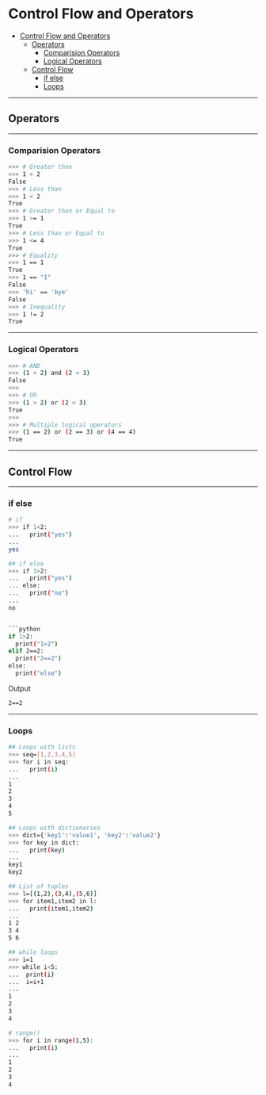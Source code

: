 # Control Flow and Operators

- [Control Flow and Operators](#control-flow-and-operators)
  - [Operators](#operators)
    - [Comparision Operators](#comparision-operators)
    - [Logical Operators](#logical-operators)
  - [Control Flow](#control-flow)
    - [if else](#if-else)
    - [Loops](#loops)

---

## Operators

---

### Comparision Operators

```bash
>>> # Greater than
>>> 1 > 2
False
>>> # Less than
>>> 1 < 2
True
>>> # Greater than or Equal to
>>> 1 >= 1
True
>>> # Less than or Equal to
>>> 1 <= 4
True
>>> # Equality
>>> 1 == 1
True
>>> 1 == "1"
False
>>> 'hi' == 'bye'
False
>>> # Inequality
>>> 1 != 2
True
```

---

### Logical Operators

```bash
>>> # AND
>>> (1 > 2) and (2 < 3)
False
>>> 
>>> # OR
>>> (1 > 2) or (2 < 3)
True
>>> 
>>> # Multiple logical operators
>>> (1 == 2) or (2 == 3) or (4 == 4)
True
```

---

## Control Flow

---

### if else

```bash
# if
>>> if 1<2:
...   print("yes")
... 
yes

## if else
>>> if 1>2:
...   print("yes")
... else:
...   print("no")
... 
no


```python
if 1>2:
  print("1>2")
elif 2==2:
  print("2==2")
else:
  print("else")
```

Output

```bash
2==2
```

---

### Loops

```bash
## Loops with lists
>>> seq=[1,2,3,4,5]
>>> for i in seq:
...   print(i)
... 
1
2
3
4
5

## Loops with dictionaries
>>> dict={'key1':'value1', 'key2':'value2'}
>>> for key in dict:
...   print(key)
... 
key1
key2

## List of tuples
>>> l=[(1,2),(3,4),(5,6)]
>>> for item1,item2 in l:
...   print(item1,item2)
... 
1 2
3 4
5 6
```

```bash
## while loops
>>> i=1
>>> while i<5:
...  print(i)
...  i=i+1
... 
1
2
3
4
```

```bash
# range()
>>> for i in range(1,5):
...   print(i)
... 
1
2
3
4
```
